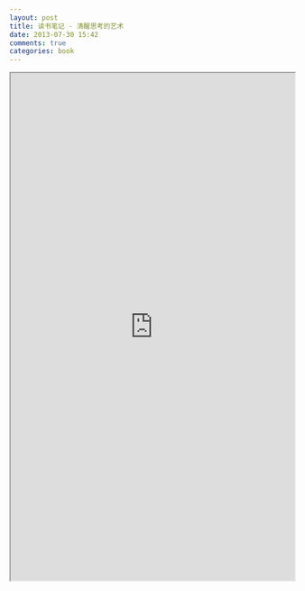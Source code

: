 ```yaml
---
layout: post
title: 读书笔记 - 清醒思考的艺术
date: 2013-07-30 15:42
comments: true
categories: book
---
```



<iframe style="width:100%;height: 900px;" src="https://app.yinxiang.com/shard/s2/sh/cebcddaa-a248-4102-ae4c-b4254333fdc3/5cee4cb00a90bba67943f0aa5188878b"></iframe>